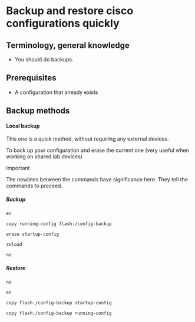 # Backup and restore cisco configurations quickly

Terminology, general knowledge
---
- You should do backups.

Prerequisites
---
- A configuration that already exists

Backup methods
---

#### Local backup
This one is a quick method, without requiring any external devices.

To back up your configuration and erase the current one (very useful when working on shared lab devices)

> [!IMPORTANT]
> The newlines between the commands have significance here. They tell the commands to proceed.

##### Backup

```
en

copy running-config flash:/config-backup

erase startup-config

reload

no

```
##### Restore

```
no

en

copy flash:/config-backup startup-config

copy flash:/config-backup running-config


```


